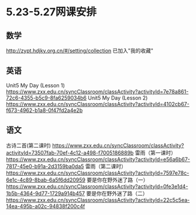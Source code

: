 # 5.23-5.27网课安排

## 数学

http://zypt.hdjky.org.cn/#/setting/collection
已加入"我的收藏"

## 英语

Unit5 My Day (Lesson 1)
https://www.zxx.edu.cn/syncClassroom/classActivity?activityId=7e78a861-72c6-4355-b5c9-8fa6259034b6
Unit5 My Day (Lesson 2)
https://www.zxx.edu.cn/syncClassroom/classActivity?activityId=4102cb67-f673-4962-b1a8-0f47fd2a4e2b

## 语文
古诗二首(第二课时)
https://www.zxx.edu.cn/syncClassroom/classActivity?activityId=73507fab-70ef-4c12-a498-f7005186889b
雷雨（第一课时）
https://www.zxx.edu.cn/syncClassroom/classActivity?activityId=e56a6b67-7817-45e0-b91a-2d3159ba0da5
雷雨（第二课时）
https://www.zxx.edu.cn/syncClassroom/classActivity?activityId=7597e78c-6e1c-4c89-8bab-6a5f6dd20959
要是你在野外迷了路（一）
https://www.zxx.edu.cn/syncClassroom/classActivity?activityId=0fe3e1d4-1b5b-4364-9d77-1729a914b457
要是你在野外迷了路（二）
https://www.zxx.edu.cn/syncClassroom/classActivity?activityId=22c5c5ea-14ea-495b-a02c-94838f200c4f